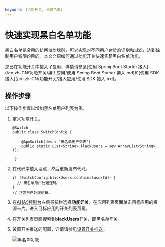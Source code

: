 ```yaml
---
keyword: [功能开关, 黑白名单]
---
```


# 快速实现黑白名单功能

黑白名单是常用的访问控制规则，可以实现对不同用户身份的识别和过滤，达到控制用户权限的目的。本文介绍如何通过功能开关快速实现黑白名单功能。

您已在功能开关中接入了应用，详情请参见[使用 Spring Boot Starter 接入](/cn.zh-CN/功能开关/接入应用/使用 Spring Boot Starter 接入.md)和[使用 SDK 接入](/cn.zh-CN/功能开关/接入应用/使用 SDK 接入.md)。

## 操作步骤

以下操作步骤以增加黑名单用户列表为例。

1.  定义功能开关。

    ```
    @Switch
    public class SwitchConfig {
    
        @AppSwitch(des = "黑名单用户列表")
        public static List<String> blackUsers = new ArrayList<String>();
    
     }
    ```

2.  在代码中植入埋点，然后重新发布代码。

    ```
    if (SwitchConfig.blackUsers.contains(userId)) {
      // 黑名单用户处理逻辑。
    }           
    // 正常用户处理逻辑。
    ```

3.  在[AHAS控制台](https://ahas.console.aliyun.com)左侧导航栏选择**功能开关**，在应用列表页面单击目标应用的资源卡片。进入目标应用的开关列表页面。

4.  在开关列表页面搜索到**blackUsers**开关，即黑名单开关。

5.  设置开关推送的配置，详情请参见[设置开关推送](/cn.zh-CN/功能开关/管理功能开关/设置开关推送.md)。

    ![黑名单功能](https://static-aliyun-doc.oss-cn-hangzhou.aliyuncs.com/assets/img/zh-CN/9653845951/p103715.png)


